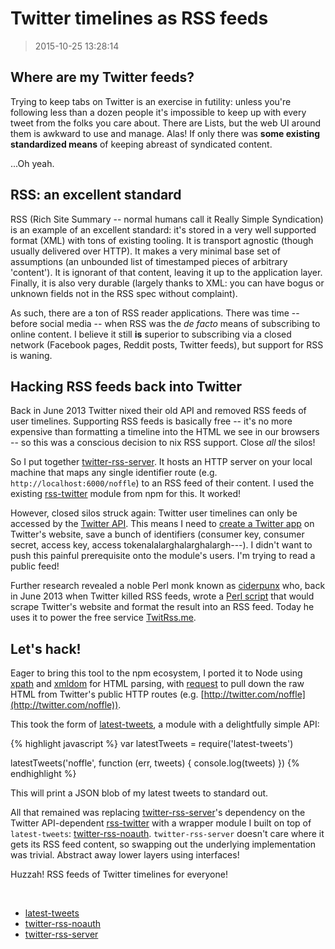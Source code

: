# Twitter timelines as RSS feeds

> 2015-10-25 13:28:14

## Where are my Twitter feeds?

Trying to keep tabs on Twitter is an exercise in futility: unless you're
following less than a dozen people it's impossible to keep up with every tweet
from the folks you care about. There are Lists, but the web UI around them is
awkward to use and manage. Alas! If only there was **some existing standardized
means** of keeping abreast of syndicated content.

...Oh yeah.


## RSS: an excellent standard

RSS (Rich Site Summary -- normal humans call it Really Simple Syndication) is an
example of an excellent standard: it's stored in a very well supported format
(XML) with tons of existing tooling. It is transport agnostic (though usually
delivered over HTTP). It makes a very minimal base set of assumptions (an
unbounded list of timestamped pieces of arbitrary 'content'). It is ignorant of
that content, leaving it up to the application layer. Finally, it is also very
durable (largely thanks to XML: you can have bogus or unknown fields not in the
RSS spec without complaint).

As such, there are a ton of RSS reader applications. There was time -- before
social media -- when RSS was the *de facto* means of subscribing to online
content. I believe it still **is** superior to subscribing via a closed network
(Facebook pages, Reddit posts, Twitter feeds), but support for RSS is waning.


## Hacking RSS feeds back into Twitter

Back in June 2013 Twitter nixed their old API and removed RSS feeds of user
timelines. Supporting RSS feeds is basically free -- it's no more expensive than
formatting a timeline into the HTML we see in our browsers -- so this was a
conscious decision to nix RSS support. Close *all* the silos!

So I put together
[twitter-rss-server](https://github.com/noffle/twitter-rss-server). It hosts an
HTTP server on your local machine that maps any single identifier route (e.g.
`http://localhost:6000/noffle`) to an RSS feed of their content. I used the
existing [rss-twitter](https://www.npmjs.com/package/rss-twitter) module from
npm for this. It worked!

However, closed silos struck again: Twitter user timelines can only be accessed
by the [Twitter API](https://dev.twitter.com/overview/documentation). This means
I need to [create a Twitter app](https://apps.twitter.com/) on Twitter's
website, save a bunch of identifiers (consumer key, consumer secret, access key,
access tokenalalarghalarghalargh---). I didn't want to push this painful
prerequisite onto the module's users. I'm trying to read a public feed!

Further research revealed a noble Perl monk known as
[ciderpunx](http://perlmonks.org/?node_id=373188) who, back in June 2013 when
Twitter killed RSS feeds, wrote a [Perl
script](http://perlmonks.org/?node_id=1039382) that would scrape Twitter's
website and format the result into an RSS feed. Today he uses it to power the
free service [TwitRss.me](https://twitrss.me/).


## Let's hack!

Eager to bring this tool to the npm ecosystem, I ported it to Node using
[xpath](https://www.npmjs.com/package/xpath) and
[xmldom](https://www.npmjs.com/package/xmldom) for HTML parsing, with
[request](https://www.npmjs.com/package/request) to pull down the raw HTML from
Twitter's public HTTP routes (e.g.
[http://twitter.com/noffle](http://twitter.com/noffle)).

This took the form of [latest-tweets](https://github.com/noffle/latest-tweets),
a module with a delightfully simple API:

{% highlight javascript %}
var latestTweets = require('latest-tweets')

latestTweets('noffle', function (err, tweets) {
  console.log(tweets)
})
{% endhighlight %}

This will print a JSON blob of my latest tweets to standard out.

All that remained was replacing
[twitter-rss-server](https://github.com/noffle/twitter-rss-server)'s dependency
on the Twitter API-dependent
[rss-twitter](https://www.npmjs.com/package/rss-twitter) with a wrapper module I
built on top of `latest-tweets`:
[twitter-rss-noauth](https://github.com/noffle/twitter-rss-noauth).
`twitter-rss-server` doesn't care where it gets its RSS feed content, so
swapping out the underlying implementation was trivial. Abstract away lower
layers using interfaces!

Huzzah! RSS feeds of Twitter timelines for everyone!

<br/>

 - [latest-tweets](https://github.com/noffle/latest-tweets)
 - [twitter-rss-noauth](https://github.com/noffle/twitter-rss-noauth)
 - [twitter-rss-server](https://github.com/noffle/twitter-rss-server)


